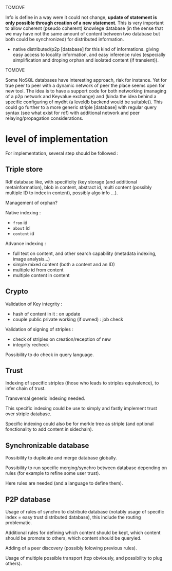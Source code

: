 
TOMOVE

Info is define in a way were it could not change, **update of statement is only possible through creation of a new statement**. This is very important to allow coherent (pseudo coherent) knowlege database (in the sense that we may have not the same amount of content between two database but both could be synchronized) for distributed information.

  - native distributed/p2p [database] for this kind of informations. giving easy access to locality information, and easy inference rules (especially simplification and droping orphan and isolated content (if transient)).

TOMOVE



Some NoSQL databases have interesting approach, riak for instance. Yet for true peer to peer with a dynamic network of peer the place seems open for new tool. The idea is to have a support code for both networking (managing of a p2p network and Keyvalue exchange) and (kinda the idea behind a specific configuring of mydht (a leveldb backend would be suitable)). This could go further to a more generic striple [database] with regular query syntax (see what exist for rdf) with additional network and peer relaying/propagation considerations.


# level of implementation

For implementation, several step should be followed :

## Triple store

Rdf database like, with specificity (key storage (and additional metainformation), blob in content, abstract id, multi content (possibly multiple ID to index in content), possibly algo info ...).

Management of orphan?


Native indexing :
  - `from` id
  - `about` id
  - `content` id

Advance indexing :
   - full text on content, and other search capability (metadata indexing, image analysis...)
   - simple mixed content (both a content and an ID)
   - multiple id from content
   - multiple content in content


## Crypto

Validation of Key integrity :
  - hash of content in it : on update
  - couple public private working (if owned) : job check

Validation of signing of striples :
  - check of striples on creation/reception of new
  - integrity recheck

Possibility to do check in query language.

## Trust

Indexing of specific striples (those who leads to striples equivalence), to infer chain of trust.

Transversal generic indexing needed.

This specific indexing could be use to simply and fastly implement trust over striple database.

Specific indexing could also be for merkle tree as striple (and optional fonctionality to add content in sidechain).

## Synchronizable database

Possibility to duplicate and merge database globally.

Possibility to run specific merging/synchro between database depending on rules (for example to refine some user trust).

Here rules are needed (and a language to define them).

## P2P database

Usage of rules of synchro to distribute database (notably usage of specific index = easy trust distributed database), this include the routing problematic.

Additional rules for defining which content should be kept, which content should be promote to others, which content should be queryied.

Adding of a peer discovery (possibly folowing previous rules).

Usage of multiple possible transport (tcp obviously, and possibility to plug others).


